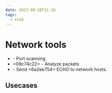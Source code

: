 ```yaml
---
date: 2021-09-28T21:18
tags: 
  - stub
---
```


# Network tools

- <a01e2878> - Port scanning
- <09c74c22> - Analyze packets
- <a670e571> - Send <6a2ee754> ECHO to network hosts.

## Usecases

<e65709a4>
<e9a5e985>
